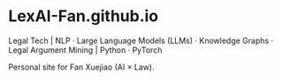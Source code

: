# LexAI-Fan.github.io
Legal Tech | NLP · Large Language Models (LLMs) · Knowledge Graphs · Legal Argument Mining | Python · PyTorch

Personal site for Fan Xuejiao (AI × Law).  


